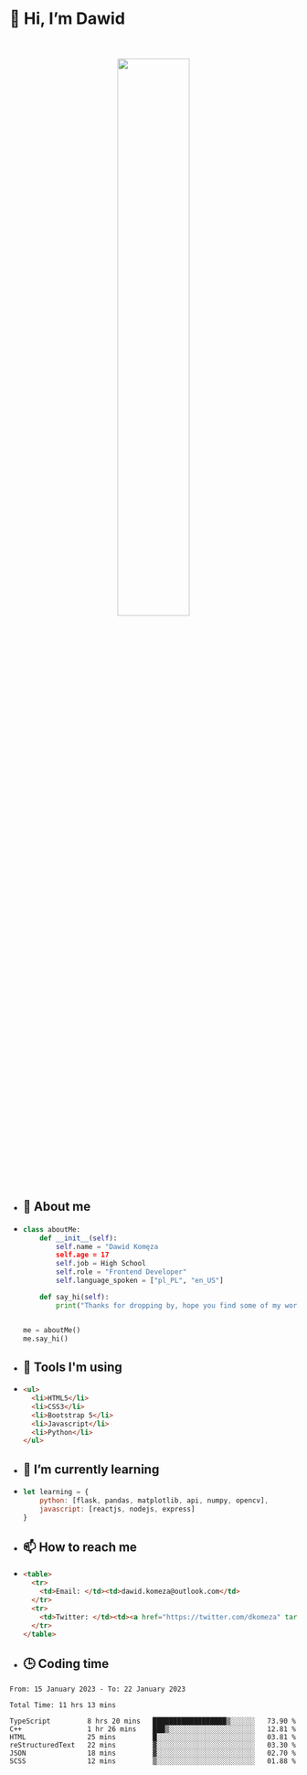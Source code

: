 <h1>👋 Hi, I’m Dawid</h1>
<p align="center">
   <br>
   <br>
   <img src="https://user-images.githubusercontent.com/106035813/169717090-b330e670-ddca-48c9-8b2d-2290dfb78111.png" width="50%">
   <br>
   <br>
</p>



- <h2>💁 About me</h2>
- ```Python
  class aboutMe:
      def __init__(self):
          self.name = "Dawid Komęza
          self.age = 17
          self.job = High School
          self.role = "Frontend Developer"
          self.language_spoken = ["pl_PL", "en_US"]

      def say_hi(self):
          print("Thanks for dropping by, hope you find some of my work interesting.")


  me = aboutMe()
  me.say_hi()
  ```
  
- <h2>🔨 Tools I'm using</h2>
- ```html
  <ul>
    <li>HTML5</li>
    <li>CSS3</li>
    <li>Bootstrap 5</li>
    <li>Javascript</li>
    <li>Python</li>
  </ul>
  
- <h2>🌱 I’m currently learning</h2>
- ```javascript
  let learning = {
      python: [flask, pandas, matplotlib, api, numpy, opencv],
      javascript: [reactjs, nodejs, express]
  }
  ```
  
- <h2>📫 How to reach me</h2>
- ```html
  <table>
    <tr>
      <td>Email: </td><td>dawid.komeza@outlook.com</td>
    </tr>
    <tr>
      <td>Twitter: </td><td><a href="https://twitter.com/dkomeza" target="_blank">@dkomeza</a></td>
    </tr>
  </table>
  
- <h2>🕒 Coding time</h2>
<!--START_SECTION:waka-->

```text
From: 15 January 2023 - To: 22 January 2023

Total Time: 11 hrs 13 mins

TypeScript         8 hrs 20 mins   ██████████████████▒░░░░░░   73.90 %
C++                1 hr 26 mins    ███▒░░░░░░░░░░░░░░░░░░░░░   12.81 %
HTML               25 mins         █░░░░░░░░░░░░░░░░░░░░░░░░   03.81 %
reStructuredText   22 mins         ▓░░░░░░░░░░░░░░░░░░░░░░░░   03.30 %
JSON               18 mins         ▓░░░░░░░░░░░░░░░░░░░░░░░░   02.70 %
SCSS               12 mins         ▒░░░░░░░░░░░░░░░░░░░░░░░░   01.88 %
```

<!--END_SECTION:waka-->
